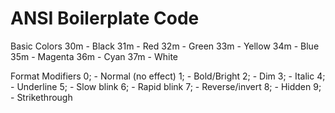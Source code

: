 # ANSI Boilerplate Code

Basic Colors
30m - Black
31m - Red
32m - Green
33m - Yellow
34m - Blue
35m - Magenta
36m - Cyan
37m - White

Format Modifiers
0; - Normal (no effect)
1; - Bold/Bright
2; - Dim
3; - Italic
4; - Underline
5; - Slow blink
6; - Rapid blink
7; - Reverse/invert
8; - Hidden
9; - Strikethrough